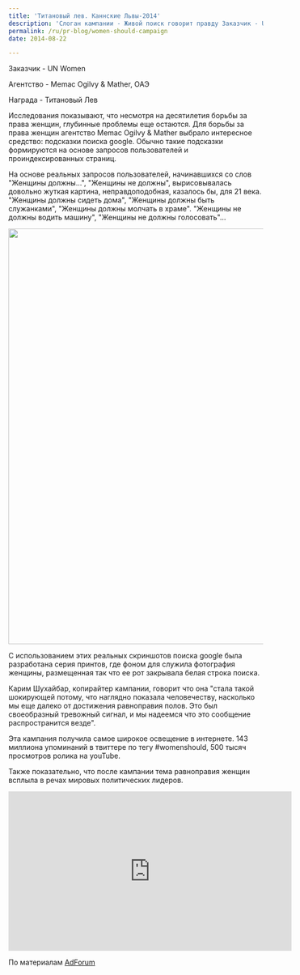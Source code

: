 ```yaml
---
title: 'Титановый лев. Каннские Львы-2014'
description: 'Слоган кампании - Живой поиск говорит правду Заказчик - UN Women Агентство - Memac Ogilvy &amp; Mather, ОАЭ Награда - Титановый Лев'
permalink: /ru/pr-blog/women-should-campaign
date: 2014-08-22

---
```


Заказчик - UN Women

Агентство - Memac Ogilvy & Mather, ОАЭ

Награда - Титановый Лев

Исследования показывают, что несмотря на десятилетия борьбы за права женщин, глубинные проблемы еще остаются. Для борьбы за права женщин агентство Memac Ogilvy & Mather выбрало интересное средство: подсказки поиска google. Обычно такие подсказки формируются на основе запросов пользователей и проиндексированных страниц.

На основе реальных запросов пользователей, начинавшихся со слов "Женщины должны...", "Женщины не должны",  вырисовывалась довольно жуткая картина, неправдоподобная, казалось бы, для 21 века. "Женщины должны сидеть дома", "Женщины должны быть служанками", "Женщины должны молчать в храме". "Женщины не должны водить машину", "Женщины не должны голосовать"...

<img src="{{ site.assets }}/upload/un-women-search-engine-campaign-1.jpg" alt="" class="post__img" width="580" height="821">

С использованием этих реальных скриншотов поиска google была разработана серия принтов, где фоном для  служила фотография женщины, размещенная так что ее рот закрывала белая строка поиска.

Карим Шухайбар, копирайтер кампании, говорит что она "стала такой шокирующей потому, что наглядно показала человечеству, насколько мы еще далеко от достижения равноправия полов. Это был своеобразный тревожный сигнал, и мы надеемся что это сообщение распространится везде".

Эта кампания получила самое широкое освещение в интернете. 143 миллиона упоминаний в твиттере по тегу  #womenshould, 500 тысяч просмотров ролика на youTube.

Также показательно, что после кампании тема равноправия женщин всплыла в речах мировых политических лидеров.

<iframe width="560" height="315" src="https://www.youtube.com/embed/IkNlGuW-0g8" frameborder="0" allowfullscreen></iframe>

По материалам <a href="http://www.adforum.com/award/showcase/6650183/2014/ad/34496574">AdForum</a>

